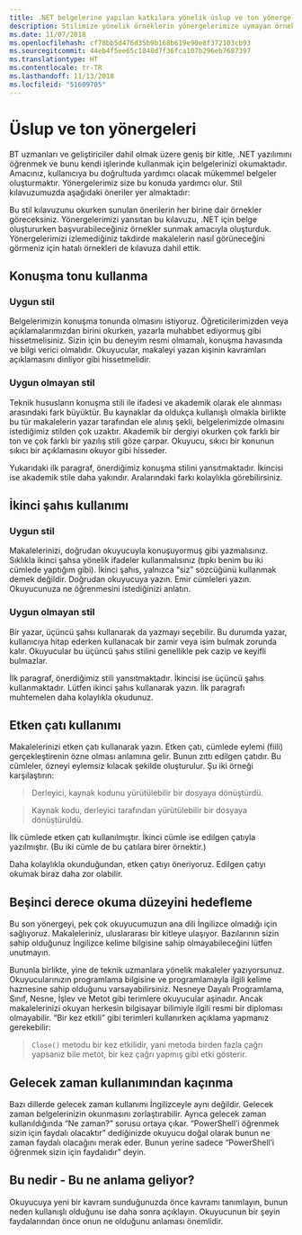 ```yaml
---
title: .NET belgelerine yapılan katkılara yönelik üslup ve ton yönergeleri
description: Stilimize yönelik örneklerin yönergelerimize uymayan örneklerle karşılaştırılması ile üslup ve ton yönergelerimizi öğrenin.
ms.date: 11/07/2018
ms.openlocfilehash: cf78bb5d476d35b9b168b619e90e8f372103cb93
ms.sourcegitcommit: 44eb4f5ee65c1848d7f36fca107b296eb7687397
ms.translationtype: HT
ms.contentlocale: tr-TR
ms.lasthandoff: 11/13/2018
ms.locfileid: "51609705"
---
```

# <a name="voice-and-tone-guidelines"></a>Üslup ve ton yönergeleri

BT uzmanları ve geliştiriciler dahil olmak üzere geniş bir kitle, .NET yazılımını öğrenmek ve bunu kendi işlerinde kullanmak için belgelerinizi okumaktadır. Amacınız, kullanıcıya bu doğrultuda yardımcı olacak mükemmel belgeler oluşturmaktır. Yönergelerimiz size bu konuda yardımcı olur. Stil kılavuzumuzda aşağıdaki öneriler yer almaktadır:

Bu stil kılavuzunu okurken sunulan önerilerin her birine dair örnekler göreceksiniz. Yönergelerimizi yansıtan bu kılavuzu, .NET için belge oluştururken başvurabileceğiniz örnekler sunmak amacıyla oluşturduk. Yönergelerimizi izlemediğiniz takdirde makalelerin nasıl görüneceğini görmeniz için hatalı örnekleri de kılavuza dahil ettik.

## <a name="use-a-conversational-tone"></a>Konuşma tonu kullanma

### <a name="appropriate-style"></a>Uygun stil

Belgelerimizin konuşma tonunda olmasını istiyoruz. Öğreticilerimizden veya açıklamalarımızdan birini okurken, yazarla muhabbet ediyormuş gibi hissetmelisiniz. Sizin için bu deneyim resmi olmamalı, konuşma havasında ve bilgi verici olmalıdır. Okuyucular, makaleyi yazan kişinin kavramları açıklamasını dinliyor gibi hissetmelidir.

### <a name="inappropriate-style"></a>Uygun olmayan stil

Teknik hususların konuşma stili ile ifadesi ve akademik olarak ele alınması arasındaki fark büyüktür. Bu kaynaklar da oldukça kullanışlı olmakla birlikte bu tür makalelerin yazar tarafından ele alınış şekli, belgelerimizde olmasını istediğimiz stilden çok uzaktır. Akademik bir dergiyi okurken çok farklı bir ton ve çok farklı bir yazılış stili göze çarpar. Okuyucu, sıkıcı bir konunun sıkıcı bir açıklamasını okuyor gibi hisseder.  

Yukarıdaki ilk paragraf, önerdiğimiz konuşma stilini yansıtmaktadır. İkincisi ise akademik stile daha yakındır. Aralarındaki farkı kolaylıkla görebilirsiniz. 

## <a name="write-in-second-person"></a>İkinci şahıs kullanımı

### <a name="appropriate-style"></a>Uygun stil

Makalelerinizi, doğrudan okuyucuyla konuşuyormuş gibi yazmalısınız. Sıklıkla ikinci şahsa yönelik ifadeler kullanmalısınız (tıpkı benim bu iki cümlede yaptığım gibi). İkinci şahıs, yalnızca “siz” sözcüğünü kullanmak demek değildir. Doğrudan okuyucuya yazın. Emir cümleleri yazın. Okuyucunuza ne öğrenmesini istediğinizi anlatın.

### <a name="inappropriate-style"></a>Uygun olmayan stil

Bir yazar, üçüncü şahsı kullanarak da yazmayı seçebilir. Bu durumda yazar, kullanıcıya hitap ederken kullanacak bir zamir veya isim bulmak zorunda kalır. Okuyucular bu üçüncü şahıs stilini genellikle pek cazip ve keyifli bulmazlar.

İlk paragraf, önerdiğimiz stili yansıtmaktadır. İkincisi ise üçüncü şahıs kullanmaktadır. Lütfen ikinci şahıs kullanarak yazın. İlk paragrafı muhtemelen daha kolaylıkla okudunuz.

## <a name="use-active-voice"></a>Etken çatı kullanımı

Makalelerinizi etken çatı kullanarak yazın. Etken çatı, cümlede eylemi (fiili) gerçekleştirenin özne olması anlamına gelir. Bunun zıttı edilgen çatıdır. Bu cümleler, özneyi eylemsiz kılacak şekilde oluşturulur. Şu iki örneği karşılaştırın:

>Derleyici, kaynak kodunu yürütülebilir bir dosyaya dönüştürdü.

>Kaynak kodu, derleyici tarafından yürütülebilir bir dosyaya dönüştürüldü.

İlk cümlede etken çatı kullanılmıştır. İkinci cümle ise edilgen çatıyla yazılmıştır. (Bu iki cümle de bu çatılara birer örnektir.)

Daha kolaylıkla okunduğundan, etken çatıyı öneriyoruz. Edilgen çatıyı okumak biraz daha zor olabilir.

## <a name="target-a-fifth-grade-reading-level"></a>Beşinci derece okuma düzeyini hedefleme

Bu son yönergeyi, pek çok okuyucumuzun ana dili İngilizce olmadığı için sağlıyoruz. Makaleleriniz, uluslararası bir kitleye ulaşıyor. Bazılarının sizin sahip olduğunuz İngilizce kelime bilgisine sahip olmayabileceğini lütfen unutmayın.

Bununla birlikte, yine de teknik uzmanlara yönelik makaleler yazıyorsunuz. Okuyucularınızın programlama bilgisine ve programlamayla ilgili kelime haznesine sahip olduğunu varsayabilirsiniz. Nesneye Dayalı Programlama, Sınıf, Nesne, İşlev ve Metot gibi terimlere okuyucular aşinadır. Ancak makalelerinizi okuyan herkesin bilgisayar bilimiyle ilgili resmi bir diploması olmayabilir. “Bir kez etkili” gibi terimleri kullanırken açıklama yapmanız gerekebilir:

>`Close()` metodu bir kez etkilidir, yani metoda birden fazla çağrı yapsanız bile metot, bir kez çağrı yapmış gibi etki gösterir.

## <a name="avoid-future-tense"></a>Gelecek zaman kullanımından kaçınma

Bazı dillerde gelecek zaman kullanımı İngilizceyle aynı değildir. Gelecek zaman belgelerinizin okunmasını zorlaştırabilir. Ayrıca gelecek zaman kullanıldığında “Ne zaman?” sorusu ortaya çıkar. “PowerShell’i öğrenmek sizin için faydalı olacaktır” dediğinizde okuyucu doğal olarak bunun ne zaman faydalı olacağını merak eder. Bunun yerine sadece “PowerShell’i öğrenmek sizin için faydalıdır” deyin.

## <a name="what-is-it---so-what"></a>Bu nedir - Bu ne anlama geliyor?

Okuyucuya yeni bir kavram sunduğunuzda önce kavramı tanımlayın, bunun neden kullanışlı olduğunu ise daha sonra açıklayın. Okuyucunun bir şeyin faydalarından önce onun ne olduğunu anlaması önemlidir.
